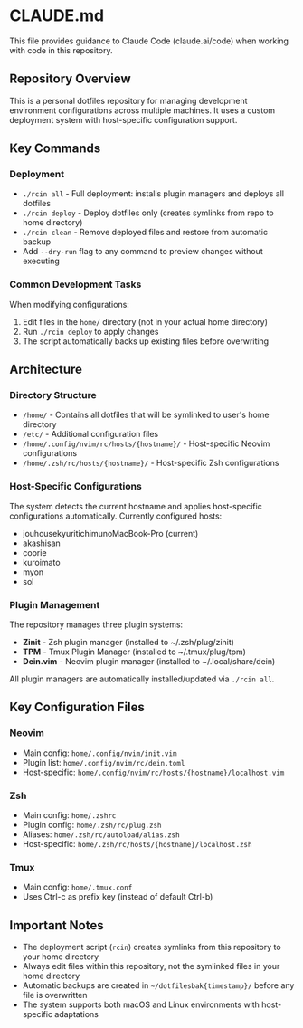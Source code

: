 # CLAUDE.md

This file provides guidance to Claude Code (claude.ai/code) when working with code in this repository.

## Repository Overview

This is a personal dotfiles repository for managing development environment configurations across multiple machines. It uses a custom deployment system with host-specific configuration support.

## Key Commands

### Deployment
- `./rcin all` - Full deployment: installs plugin managers and deploys all dotfiles
- `./rcin deploy` - Deploy dotfiles only (creates symlinks from repo to home directory)
- `./rcin clean` - Remove deployed files and restore from automatic backup
- Add `--dry-run` flag to any command to preview changes without executing

### Common Development Tasks

When modifying configurations:
1. Edit files in the `home/` directory (not in your actual home directory)
2. Run `./rcin deploy` to apply changes
3. The script automatically backs up existing files before overwriting

## Architecture

### Directory Structure
- `/home/` - Contains all dotfiles that will be symlinked to user's home directory
- `/etc/` - Additional configuration files
- `/home/.config/nvim/rc/hosts/{hostname}/` - Host-specific Neovim configurations
- `/home/.zsh/rc/hosts/{hostname}/` - Host-specific Zsh configurations

### Host-Specific Configurations
The system detects the current hostname and applies host-specific configurations automatically. Currently configured hosts:
- jouhousekyuritichimunoMacBook-Pro (current)
- akashisan
- coorie
- kuroimato
- myon
- sol

### Plugin Management
The repository manages three plugin systems:
- **Zinit** - Zsh plugin manager (installed to ~/.zsh/plug/zinit)
- **TPM** - Tmux Plugin Manager (installed to ~/.tmux/plug/tpm)
- **Dein.vim** - Neovim plugin manager (installed to ~/.local/share/dein)

All plugin managers are automatically installed/updated via `./rcin all`.

## Key Configuration Files

### Neovim
- Main config: `home/.config/nvim/init.vim`
- Plugin list: `home/.config/nvim/rc/dein.toml`
- Host-specific: `home/.config/nvim/rc/hosts/{hostname}/localhost.vim`

### Zsh
- Main config: `home/.zshrc`
- Plugin config: `home/.zsh/rc/plug.zsh`
- Aliases: `home/.zsh/rc/autoload/alias.zsh`
- Host-specific: `home/.zsh/rc/hosts/{hostname}/localhost.zsh`

### Tmux
- Main config: `home/.tmux.conf`
- Uses Ctrl-c as prefix key (instead of default Ctrl-b)

## Important Notes

- The deployment script (`rcin`) creates symlinks from this repository to your home directory
- Always edit files within this repository, not the symlinked files in your home directory
- Automatic backups are created in `~/dotfilesbak{timestamp}/` before any file is overwritten
- The system supports both macOS and Linux environments with host-specific adaptations